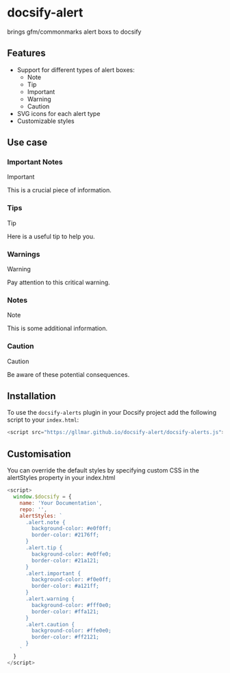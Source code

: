 # docsify-alert
brings gfm/commonmarks alert boxs to docsify

## Features

- Support for different types of alert boxes:
  - Note
  - Tip
  - Important
  - Warning 
  - Caution
- SVG icons for each alert type
- Customizable styles
  

## Use case

### Important Notes

> [!IMPORTANT]
> This is a crucial piece of information. 

### Tips

> [!TIP]
> Here is a useful tip to help you.

### Warnings

> [!WARNING]
> Pay attention to this critical warning.

### Notes

> [!NOTE]
> This is some additional information.

### Caution

> [!CAUTION]
> Be aware of these potential consequences.


## Installation

To use the `docsify-alerts` plugin in your Docsify project add the following script to your `index.html`:

```javascript
<script src="https://gllmar.github.io/docsify-alert/docsify-alerts.js"></script>
```

## Customisation

You can override the default styles by specifying custom CSS in the alertStyles property in your index.html

```javascript
<script>
  window.$docsify = {
    name: 'Your Documentation',
    repo: '',
    alertStyles: `
      .alert.note {
        background-color: #e0f0ff;
        border-color: #2176ff;
      }
      .alert.tip {
        background-color: #e0ffe0;
        border-color: #21a121;
      }
      .alert.important {
        background-color: #f0e0ff;
        border-color: #a121ff;
      }
      .alert.warning {
        background-color: #fff0e0;
        border-color: #ffa121;
      }
      .alert.caution {
        background-color: #ffe0e0;
        border-color: #ff2121;
      }
    `
  }
</script>
```

